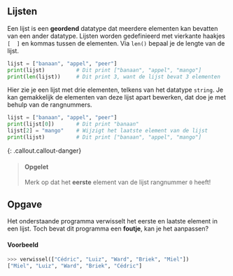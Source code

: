 ## Lijsten

Een lijst is een **geordend** datatype dat meerdere elementen kan bevatten van een ander datatype. Lijsten worden gedefinieerd met vierkante haakjes `[  ]` en kommas tussen de elementen. Via `len()` bepaal je de lengte van de lijst.

```python
lijst = ["banaan", "appel", "peer"]
print(lijst)          # Dit print ["banaan", "appel", "mango"]
print(len(lijst))     # Dit print 3, want de lijst bevat 3 elementen
```

Hier zie je een lijst met drie elementen, telkens van het datatype `string`. Je kan gemakkelijk de elementen van deze lijst apart bewerken, dat doe je met behulp van de rangnummers.

```python
lijst = ["banaan", "appel", "peer"]
print(lijst[0])       # Dit print "banaan"
lijst[2] = "mango"    # Wijzigt het laatste element van de lijst
print(lijst)          # Dit print ["banaan", "appel", "mango"]
```

{: .callout.callout-danger}
> #### Opgelet
> Merk op dat het **eerste** element van de lijst rangnummer `0` heeft!

## Opgave
Het onderstaande programma verwisselt het eerste en laatste element in een lijst. 
Toch bevat dit programma een **foutje**, kan je het aanpassen?

#### Voorbeeld

```python
>>> verwissel(["Cédric", "Luiz", "Ward", "Briek", "Miel"])
["Miel", "Luiz", "Ward", "Briek", "Cédric"]
```